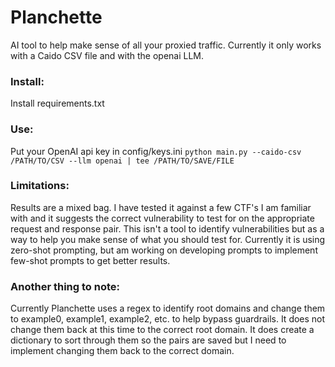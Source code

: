 # Planchette
AI tool to help make sense of all your proxied traffic. Currently it only works with a Caido CSV file and with the openai LLM.

### Install:
Install requirements.txt

### Use:
Put your OpenAI api key in config/keys.ini 
```python main.py --caido-csv /PATH/TO/CSV --llm openai | tee /PATH/TO/SAVE/FILE```

### Limitations:
Results are a mixed bag. I have tested it against a few CTF's I am familiar with and it suggests the correct vulnerability to test for on the appropriate request and response pair. This isn't a tool to identify vulnerabilities but as a way to help you make sense of what you should test for. Currently it is using zero-shot prompting, but am working on developing prompts to implement few-shot prompts to get better results. 

### Another thing to note:
Currently Planchette uses a regex to identify root domains and change them to example0, example1, example2, etc. to help bypass guardrails. It does not change them back at this time to the correct root domain. It does create a dictionary to sort through them so the pairs are saved but I need to implement changing them back to the correct domain.
